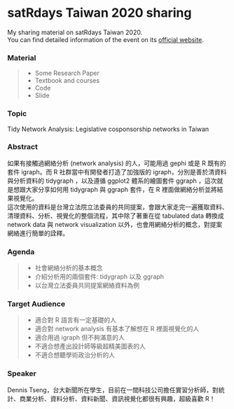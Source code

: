 # satRdays Taiwan 2020 sharing

My sharing material on satRdays Taiwan 2020.   
You can find detailed information of the event on its [official website](https://taiwan2020.satrdays.org/).

### Material
> * Some Research Paper
> * Textbook and courses
> * Code
> * Slide

### Topic
Tidy Network Analysis: Legislative cosponsorship networks in Taiwan 

### Abstract
如果有接觸過網絡分析 (network analysis) 的人，可能用過 gephi 或是 R 既有的套件 igraph。而 R 社群當中有開發者打造了加強版的 igraph，分別是善於清資料與分析資料的 tidygraph ，以及遵循 ggplot2 體系的繪圖套件 ggraph ，這次就是想跟大家分享如何用 tidygraph 與 ggraph 套件，在 R 裡面做網絡分析並將結果視覺化。   
這次使用的資料是台灣立法院立法委員的共同提案，會跟大家走完一遍獲取資料、清理資料、分析、視覺化的整個流程，其中除了著重在從 tabulated data 轉換成 network data 與 network visualization 以外，也會用網絡分析的概念，對提案網絡進行簡單的詮釋。

### Agenda
> * 社會網絡分析的基本概念
> * 介紹分析用的兩個套件: tidygraph 以及 ggraph
> * 以台灣立法委員共同提案網絡資料為例

### Target Audience
> * 適合對 R 語言有一定基礎的人
> * 適合對 network analysis 有基本了解想在 R 裡面視覺化的人
> * 適合用過 igraph 但不夠滿意的人
> * 不適合想產出設計師等級超精美圖表的人
> * 不適合想聽學術政治分析的人

### Speaker
Dennis Tseng，台大新聞所在學生，目前在一間科技公司擔任實習分析師，對統計、商業分析、資料分析、資料新聞、資訊視覺化都很有興趣，超級喜歡 R！


